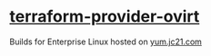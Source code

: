 # [terraform-provider-ovirt](https://github.com/imjoey/terraform-provider-ovirt)

Builds for Enterprise Linux hosted on [yum.jc21.com](https://yum.jc21.com)
